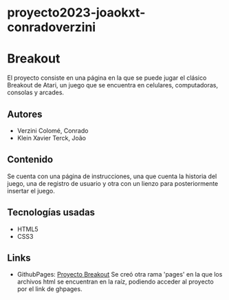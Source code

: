 # proyecto2023-joaokxt-conradoverzini

# Breakout
El proyecto consiste en una página en la que se puede jugar el clásico Breakout de Atari, un juego que se encuentra en celulares, computadoras, consolas y arcades.

## Autores
* Verzini Colomé, Conrado
* Klein Xavier Terck, João

## Contenido
Se cuenta con una página de instrucciones, una que cuenta la historia del juego, una de registro de usuario y otra con un lienzo para posteriormente insertar el juego.

## Tecnologías usadas
* HTML5
* CSS3

## Links
* GithubPages: [Proyecto Breakout](https://ucc-labcompu2.github.io/proyecto2023-klein-verzini/)
Se creó otra rama 'pages' en la que los archivos html se encuentran en la raíz, podiendo acceder al proyecto por el link de ghpages.

